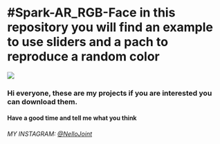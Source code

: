 <h1>#Spark-AR_RGB-Face
in this repository you will find an example to use sliders and a pach to reproduce a random color</h1>
<img src="https://media.giphy.com/media/hsJ9xDkMNTglykGxb5/giphy.gif" />
<h3>Hi everyone, 
these are my projects if you are interested you can download them.</h3>



<h4>Have a good time and tell me what you think</h4>

<h6>MY INSTAGRAM: <a href="https://www.instagram.com/nellojoint/">@NelloJoint</a>  </h6>


